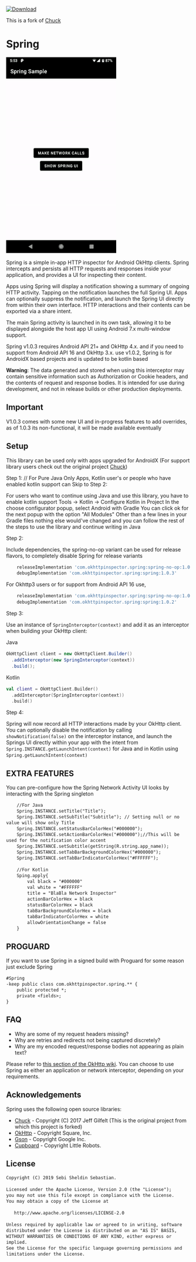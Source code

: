 [ ![Download](https://api.bintray.com/packages/droidluv/maven/spring/images/download.svg?version=1.0.3) ](https://bintray.com/droidluv/maven/spring/1.0.3/link)

This is a fork of [Chuck](https://github.com/jgilfelt/chuck)

Spring
======

![Spring](assets/spring.gif)

Spring is a simple in-app HTTP inspector for Android OkHttp clients. Spring intercepts and persists all HTTP requests and responses inside your application, and provides a UI for inspecting their content.

Apps using Spring will display a notification showing a summary of ongoing HTTP activity. Tapping on the notification launches the full Spring UI. Apps can optionally suppress the notification, and launch the Spring UI directly from within their own interface. HTTP interactions and their contents can be exported via a share intent.

The main Spring activity is launched in its own task, allowing it to be displayed alongside the host app UI using Android 7.x multi-window support.

Spring v1.0.3 requires Android API 21+ and OkHttp 4.x. and if you need to support from Android API 16 and OkHttp 3.x. use v1.0.2, Spring is for AndroidX based projects and is updated to be kotlin based

**Warning**: The data generated and stored when using this interceptor may contain sensitive information such as Authorization or Cookie headers, and the contents of request and response bodies. It is intended for use during development, and not in release builds or other production deployments.

Important
----------

V1.0.3 comes with some new UI and in-progress features to add overrides, as of 1.0.3 its non-functional, it will be made available eventually

Setup
-----

This library can be used only with apps upgraded for AndroidX (For support library users check out the original project [Chuck](https://github.com/jgilfelt/chuck))

Step 1: // For Pure Java Only Apps, Kotlin user's or people who have enabled kotlin support can Skip to Step 2:

For users who want to continue using Java and use this library, you have to enable kotlin support
Tools -> Kotlin -> Configure Kotlin in Project
In the choose configurator popup, select Android with Gradle
You can click ok for the next popup with the option "All Modules"
Other than a few lines in your Gradle files nothing else would've changed and you can follow the rest of the steps to use the library and continue writing in Java

Step 2:

Include dependencies, the spring-no-op variant can be used for release flavors, to completely disable Spring for release variants

```gradle
    releaseImplementation 'com.okhttpinspector.spring:spring-no-op:1.0.3'
    debugImplementation 'com.okhttpinspector.spring:spring:1.0.3'
```  

For Okhttp3 users or for support from Android API 16 use,

```gradle
    releaseImplementation 'com.okhttpinspector.spring:spring-no-op:1.0.2'
    debugImplementation 'com.okhttpinspector.spring:spring:1.0.2'
```    

Step 3:

Use an instance of `SpringInterceptor(context)` and add it as an interceptor when building your OkHttp client:

Java
```java
OkHttpClient client = new OkHttpClient.Builder()
  .addInterceptor(new SpringInterceptor(context))
  .build();
```

Kotlin
```kotlin
val client = OkHttpClient.Builder()
  .addInterceptor(SpringInterceptor(context))
  .build()
```

Step 4:

Spring will now record all HTTP interactions made by your OkHttp client. You can optionally disable the notification by calling `showNotification(false)` on the interceptor instance, and launch the Springs UI directly within your app with the intent from `Spring.INSTANCE.getLaunchIntent(context)` for Java and in Kotlin using `Spring.getLaunchIntent(context)`

EXTRA FEATURES
--------------

You can pre-configure how the Spring Network Activity UI looks by interacting with the Spring singleton

        //For Java
        Spring.INSTANCE.setTitle("Title");
        Spring.INSTANCE.setSubTitle("Subtitle"); // Setting null or no value will show only Title
        Spring.INSTANCE.setStatusBarColorHex("#000000");
        Spring.INSTANCE.setActionBarColorHex("#000000");//This will be used for the notification color accent
        Spring.INSTANCE.setSubtitle(getString(R.string.app_name));
        Spring.INSTANCE.setTabBarBackgroundColorHex("#000000");
        Spring.INSTANCE.setTabBarIndicatorColorHex("#FFFFFF");
        
        //For Kotlin
        Sping.apply{
            val black = "#000000"
            val white = "#FFFFFF"
            title = "BlaBla Network Inspector"
            actionBarColorHex = black
            statusBarColorHex = black
            tabBarBackgroundColorHex = black
            tabBarIndicatorColorHex = white
            allowOrientationChange = false
        }
        
PROGUARD
--------

If you want to use Spring in a signed build with Proguard for some reason just exclude Spring

```proguard
#Spring
-keep public class com.okhttpinspector.spring.** {
    public protected *;
    private <fields>;
}
```

FAQ
---

- Why are some of my request headers missing?
- Why are retries and redirects not being captured discretely?
- Why are my encoded request/response bodies not appearing as plain text?

Please refer to [this section of the OkHttp wiki](https://github.com/square/okhttp/wiki/Interceptors#choosing-between-application-and-network-interceptors). You can choose to use Spring as either an application or network interceptor, depending on your requirements.

Acknowledgements
----------------

Spring uses the following open source libraries:

- [Chuck](https://github.com/jgilfelt/chuck) - Copyright (C) 2017 Jeff Gilfelt (This is the original project from which this project is forked)
- [OkHttp](https://github.com/square/okhttp) - Copyright Square, Inc.
- [Gson](https://github.com/google/gson) - Copyright Google Inc.
- [Cupboard](https://bitbucket.org/littlerobots/cupboard) - Copyright Little Robots.

License
-------
    
    Copyright (C) 2019 Sebi Sheldin Sebastian.

    Licensed under the Apache License, Version 2.0 (the "License");
    you may not use this file except in compliance with the License.
    You may obtain a copy of the License at

       http://www.apache.org/licenses/LICENSE-2.0

    Unless required by applicable law or agreed to in writing, software
    distributed under the License is distributed on an "AS IS" BASIS,
    WITHOUT WARRANTIES OR CONDITIONS OF ANY KIND, either express or implied.
    See the License for the specific language governing permissions and
    limitations under the License.
